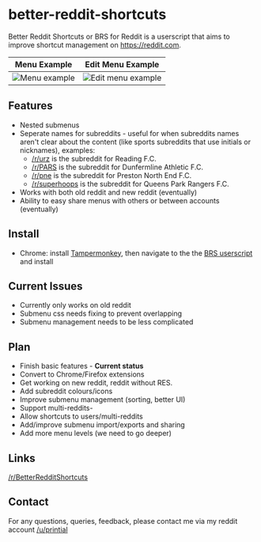 # better-reddit-shortcuts

Better Reddit Shortcuts or BRS for Reddit is a userscript that aims to improve shortcut management on https://reddit.com.

Menu Example | Edit Menu Example
:-----------:|:----------------:
![Menu example](https://i.imgur.com/YMVL3eo.png) | ![Edit menu example](https://i.imgur.com/GsFrmsi.png)


## Features

- Nested submenus 
- Seperate names for subreddits - useful for when subreddits names aren't clear about the content (like sports subreddits that use initials or nicknames), examples:
  - [/r/urz](https://www.reddit.com/r/urz) is the subreddit for Reading F.C.
  - [/r/PARS](https://www.reddit.com/r/PARS) is the subreddit for Dunfermline Athletic F.C.
  - [/r/pne](https://www.reddit.com/r/pne) is the subreddit for Preston North End F.C.
  - [/r/superhoops](https://www.reddit.com/r/superhoops) is the subreddit for Queens Park Rangers F.C.
- Works with both old reddit and new reddit (eventually)
- Ability to easy share menus with others or between accounts (eventually)

## Install

- Chrome: install [Tampermonkey](https://chrome.google.com/webstore/detail/tampermonkey/dhdgffkkebhmkfjojejmpbldmpobfkfo?hl=en), then navigate to the the [BRS userscript](https://github.com/printial/better-reddit-shortcuts/raw/main/better-reddit-shortcuts.user.js) and install

## Current Issues

- Currently only works on old reddit 
- Submenu css needs fixing to prevent overlapping
- Submenu management needs to be less complicated

## Plan

- Finish basic features - **Current status**
- Convert to Chrome/Firefox extensions
- Get working on new reddit, reddit without RES.
- Add subreddit colours/icons
- Improve submenu management (sorting, better UI)
- Support multi-reddits-
- Allow shortcuts to users/multi-reddits
- Add/improve submenu import/exports and sharing
- Add more menu levels (we need to go deeper)

## Links

[/r/BetterRedditShortcuts](https://www.reddit.com/r/BetterRedditShortcuts/)

## Contact

For any questions, queries, feedback, please contact me via my reddit account [/u/printial](https://www.reddit.com/user/printial/)
